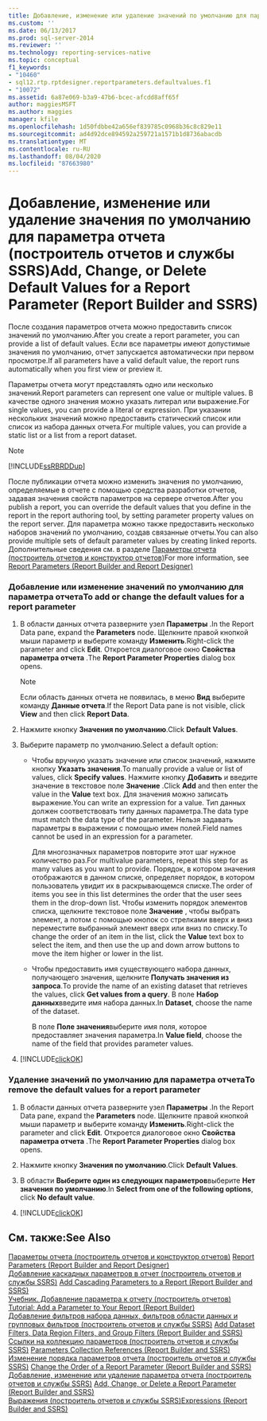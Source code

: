 ```yaml
---
title: Добавление, изменение или удаление значений по умолчанию для параметра отчета (построитель отчетов и SSRS) | Документация Майкрософт
ms.custom: ''
ms.date: 06/13/2017
ms.prod: sql-server-2014
ms.reviewer: ''
ms.technology: reporting-services-native
ms.topic: conceptual
f1_keywords:
- "10460"
- sql12.rtp.rptdesigner.reportparameters.defaultvalues.f1
- "10072"
ms.assetid: 6a87e069-b3a9-47b6-bcec-afcdd8aff65f
author: maggiesMSFT
ms.author: maggies
manager: kfile
ms.openlocfilehash: 1d50fdbbe42a656ef839785c0968b36c8c829e11
ms.sourcegitcommit: ad4d92dce894592a259721a1571b1d8736abacdb
ms.translationtype: MT
ms.contentlocale: ru-RU
ms.lasthandoff: 08/04/2020
ms.locfileid: "87663980"
---
```

# <a name="add-change-or-delete-default-values-for-a-report-parameter-report-builder-and-ssrs"></a><span data-ttu-id="33651-102">Добавление, изменение или удаление значения по умолчанию для параметра отчета (построитель отчетов и службы SSRS)</span><span class="sxs-lookup"><span data-stu-id="33651-102">Add, Change, or Delete Default Values for a Report Parameter (Report Builder and SSRS)</span></span>
  <span data-ttu-id="33651-103">После создания параметров отчета можно предоставить список значений по умолчанию.</span><span class="sxs-lookup"><span data-stu-id="33651-103">After you create a report parameter, you can provide a list of default values.</span></span> <span data-ttu-id="33651-104">Если все параметры имеют допустимые значения по умолчанию, отчет запускается автоматически при первом просмотре.</span><span class="sxs-lookup"><span data-stu-id="33651-104">If all parameters have a valid default value, the report runs automatically when you first view or preview it.</span></span>  
  
 <span data-ttu-id="33651-105">Параметры отчета могут представлять одно или несколько значений.</span><span class="sxs-lookup"><span data-stu-id="33651-105">Report parameters can represent one value or multiple values.</span></span> <span data-ttu-id="33651-106">В качестве одного значения можно указать литерал или выражение.</span><span class="sxs-lookup"><span data-stu-id="33651-106">For single values, you can provide a literal or expression.</span></span> <span data-ttu-id="33651-107">При указании нескольких значений можно предоставить статический список или список из набора данных отчета.</span><span class="sxs-lookup"><span data-stu-id="33651-107">For multiple values, you can provide a static list or a list from a report dataset.</span></span>  
  
> [!NOTE]  
>  [!INCLUDE[ssRBRDDup](../../includes/ssrbrddup-md.md)]  
  
 <span data-ttu-id="33651-108">После публикации отчета можно изменить значения по умолчанию, определяемые в отчете с помощью средства разработки отчетов, задавая значения свойств параметров на сервере отчетов.</span><span class="sxs-lookup"><span data-stu-id="33651-108">After you publish a report, you can override the default values that you define in the report in the report authoring tool, by setting parameter property values on the report server.</span></span> <span data-ttu-id="33651-109">Для параметра можно также предоставить несколько наборов значений по умолчанию, создав связанные отчеты.</span><span class="sxs-lookup"><span data-stu-id="33651-109">You can also provide multiple sets of default parameter values by creating linked reports.</span></span> <span data-ttu-id="33651-110">Дополнительные сведения см. в разделе  [Параметры отчета (построитель отчетов и конструктор отчетов)](report-parameters-report-builder-and-report-designer.md)</span><span class="sxs-lookup"><span data-stu-id="33651-110">For more information, see  [Report Parameters &#40;Report Builder and Report Designer&#41;](report-parameters-report-builder-and-report-designer.md)</span></span>  
  
### <a name="to-add-or-change-the-default-values-for-a-report-parameter"></a><span data-ttu-id="33651-111">Добавление или изменение значений по умолчанию для параметра отчета</span><span class="sxs-lookup"><span data-stu-id="33651-111">To add or change the default values for a report parameter</span></span>  
  
1.  <span data-ttu-id="33651-112">В области данных отчета разверните узел **Параметры** .</span><span class="sxs-lookup"><span data-stu-id="33651-112">In the Report Data pane, expand the **Parameters** node.</span></span> <span data-ttu-id="33651-113">Щелкните правой кнопкой мыши параметр и выберите команду **Изменить**.</span><span class="sxs-lookup"><span data-stu-id="33651-113">Right-click the parameter and click **Edit**.</span></span> <span data-ttu-id="33651-114">Откроется диалоговое окно **Свойства параметра отчета** .</span><span class="sxs-lookup"><span data-stu-id="33651-114">The **Report Parameter Properties** dialog box opens.</span></span>  
  
    > [!NOTE]  
    >  <span data-ttu-id="33651-115">Если область данных отчета не появилась, в меню **Вид** выберите команду **Данные отчета**.</span><span class="sxs-lookup"><span data-stu-id="33651-115">If the Report Data pane is not visible, click **View** and then click **Report Data**.</span></span>  
  
2.  <span data-ttu-id="33651-116">Нажмите кнопку **Значения по умолчанию**.</span><span class="sxs-lookup"><span data-stu-id="33651-116">Click **Default Values**.</span></span>  
  
3.  <span data-ttu-id="33651-117">Выберите параметр по умолчанию.</span><span class="sxs-lookup"><span data-stu-id="33651-117">Select a default option:</span></span>  
  
    -   <span data-ttu-id="33651-118">Чтобы вручную указать значение или список значений, нажмите кнопку **Указать значения**.</span><span class="sxs-lookup"><span data-stu-id="33651-118">To manually provide a value or list of values, click **Specify values**.</span></span> <span data-ttu-id="33651-119">Нажмите кнопку **Добавить** и введите значение в текстовое поле **Значение** .</span><span class="sxs-lookup"><span data-stu-id="33651-119">Click **Add** and then enter the value in the **Value** text box.</span></span> <span data-ttu-id="33651-120">Для значения можно записать выражение.</span><span class="sxs-lookup"><span data-stu-id="33651-120">You can write an expression for a value.</span></span> <span data-ttu-id="33651-121">Тип данных должен соответствовать типу данных параметра.</span><span class="sxs-lookup"><span data-stu-id="33651-121">The data type must match the data type of the parameter.</span></span> <span data-ttu-id="33651-122">Нельзя задавать параметры в выражении с помощью имен полей.</span><span class="sxs-lookup"><span data-stu-id="33651-122">Field names cannot be used in an expression for a parameter.</span></span>  
  
         <span data-ttu-id="33651-123">Для многозначных параметров повторите этот шаг нужное количество раз.</span><span class="sxs-lookup"><span data-stu-id="33651-123">For multivalue parameters, repeat this step for as many values as you want to provide.</span></span> <span data-ttu-id="33651-124">Порядок, в котором значения отображаются в данном списке, определяет порядок, в котором пользователь увидит их в раскрывающемся списке.</span><span class="sxs-lookup"><span data-stu-id="33651-124">The order of items you see in this list determines the order that the user sees them in the drop-down list.</span></span> <span data-ttu-id="33651-125">Чтобы изменить порядок элементов списка, щелкните текстовое поле **Значение** , чтобы выбрать элемент, а потом с помощью кнопок со стрелками вверх и вниз переместите выбранный элемент вверх или вниз по списку.</span><span class="sxs-lookup"><span data-stu-id="33651-125">To change the order of an item in the list, click the **Value** text box to select the item, and then use the up and down arrow buttons to move the item higher or lower in the list.</span></span>  
  
    -   <span data-ttu-id="33651-126">Чтобы предоставить имя существующего набора данных, получающего значения, щелкните **Получать значения из запроса**.</span><span class="sxs-lookup"><span data-stu-id="33651-126">To provide the name of an existing dataset that retrieves the values, click **Get values from a query**.</span></span> <span data-ttu-id="33651-127">В поле **Набор данных**введите имя набора данных.</span><span class="sxs-lookup"><span data-stu-id="33651-127">In **Dataset**, choose the name of the dataset.</span></span>  
  
         <span data-ttu-id="33651-128">В поле **Поле значения**выберите имя поля, которое предоставляет значения параметра.</span><span class="sxs-lookup"><span data-stu-id="33651-128">In **Value field**, choose the name of the field that provides parameter values.</span></span>  
  
4.  [!INCLUDE[clickOK](../../includes/clickok-md.md)]  
  
### <a name="to-remove-the-default-values-for-a-report-parameter"></a><span data-ttu-id="33651-129">Удаление значений по умолчанию для параметра отчета</span><span class="sxs-lookup"><span data-stu-id="33651-129">To remove the default values for a report parameter</span></span>  
  
1.  <span data-ttu-id="33651-130">В области данных отчета разверните узел **Параметры** .</span><span class="sxs-lookup"><span data-stu-id="33651-130">In the Report Data pane, expand the **Parameters** node.</span></span> <span data-ttu-id="33651-131">Щелкните правой кнопкой мыши параметр и выберите команду **Изменить**.</span><span class="sxs-lookup"><span data-stu-id="33651-131">Right-click the parameter and click **Edit**.</span></span> <span data-ttu-id="33651-132">Откроется диалоговое окно **Свойства параметра отчета** .</span><span class="sxs-lookup"><span data-stu-id="33651-132">The **Report Parameter Properties** dialog box opens.</span></span>  
  
2.  <span data-ttu-id="33651-133">Нажмите кнопку **Значения по умолчанию**.</span><span class="sxs-lookup"><span data-stu-id="33651-133">Click **Default Values**.</span></span>  
  
3.  <span data-ttu-id="33651-134">В области **Выберите один из следующих параметров**выберите **Нет значения по умолчанию**.</span><span class="sxs-lookup"><span data-stu-id="33651-134">In **Select from one of the following options**, click **No default value**.</span></span>  
  
4.  [!INCLUDE[clickOK](../../includes/clickok-md.md)]  
  
## <a name="see-also"></a><span data-ttu-id="33651-135">См. также:</span><span class="sxs-lookup"><span data-stu-id="33651-135">See Also</span></span>  
 <span data-ttu-id="33651-136">[Параметры отчета (построитель отчетов и конструктор отчетов)](report-parameters-report-builder-and-report-designer.md) </span><span class="sxs-lookup"><span data-stu-id="33651-136">[Report Parameters &#40;Report Builder and Report Designer&#41;](report-parameters-report-builder-and-report-designer.md) </span></span>  
 <span data-ttu-id="33651-137">[Добавление каскадных параметров в отчет (построитель отчетов и службы SSRS)](add-cascading-parameters-to-a-report-report-builder-and-ssrs.md) </span><span class="sxs-lookup"><span data-stu-id="33651-137">[Add Cascading Parameters to a Report &#40;Report Builder and SSRS&#41;](add-cascading-parameters-to-a-report-report-builder-and-ssrs.md) </span></span>  
 <span data-ttu-id="33651-138">[Учебник. Добавление параметра к отчету (построитель отчетов)](../tutorial-add-a-parameter-to-your-report-report-builder.md) </span><span class="sxs-lookup"><span data-stu-id="33651-138">[Tutorial: Add a Parameter to Your Report &#40;Report Builder&#41;](../tutorial-add-a-parameter-to-your-report-report-builder.md) </span></span>  
 <span data-ttu-id="33651-139">[Добавление фильтров набора данных, фильтров области данных и групповых фильтров (построитель отчетов и службы SSRS)](add-dataset-filters-data-region-filters-and-group-filters.md) </span><span class="sxs-lookup"><span data-stu-id="33651-139">[Add Dataset Filters, Data Region Filters, and Group Filters &#40;Report Builder and SSRS&#41;](add-dataset-filters-data-region-filters-and-group-filters.md) </span></span>  
 <span data-ttu-id="33651-140">[Ссылки на коллекцию параметров (построитель отчетов и службы SSRS)](built-in-collections-parameters-collection-references-report-builder.md) </span><span class="sxs-lookup"><span data-stu-id="33651-140">[Parameters Collection References &#40;Report Builder and SSRS&#41;](built-in-collections-parameters-collection-references-report-builder.md) </span></span>  
 <span data-ttu-id="33651-141">[Изменение порядка параметров отчета (построитель отчетов и службы SSRS)](change-the-order-of-a-report-parameter-report-builder-and-ssrs.md) </span><span class="sxs-lookup"><span data-stu-id="33651-141">[Change the Order of a Report Parameter &#40;Report Builder and SSRS&#41;](change-the-order-of-a-report-parameter-report-builder-and-ssrs.md) </span></span>  
 <span data-ttu-id="33651-142">[Добавление, изменение или удаление параметра отчета (построитель отчетов и службы SSRS)](add-change-or-delete-a-report-parameter-report-builder-and-ssrs.md) </span><span class="sxs-lookup"><span data-stu-id="33651-142">[Add, Change, or Delete a Report Parameter &#40;Report Builder and SSRS&#41;](add-change-or-delete-a-report-parameter-report-builder-and-ssrs.md) </span></span>  
 [<span data-ttu-id="33651-143">Выражения (построитель отчетов и службы SSRS)</span><span class="sxs-lookup"><span data-stu-id="33651-143">Expressions &#40;Report Builder and SSRS&#41;</span></span>](expressions-report-builder-and-ssrs.md)  
  
  
